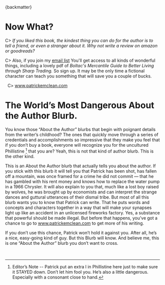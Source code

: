 
{backmatter}

# Now What?

C> *If you liked this book, the kindest thing
you can do for the author is to tell a friend,
or even a stranger about it. Why not
write a review on amazon or goodreads?*

C> Also, if you join my [email list](www.patrickemclean.com/merchantsignup) You'll get access to all kinds of wonderful things, including a lovely pdf of *Boltac's Mercantile Guide to Better Living through Sharp Trading.* So sign up. It may be the only time a fictional character can teach you something that will save you a couple of bucks. 


 
C> www.patrickemclean.com
 


# The World’s Most Dangerous About the Author Blurb.
 
 
You know those “About the Author” blurbs that begin with poignant details from the writer’s childhood? The ones that quickly move through a series of credentials and accomplishments so impressive that they make you feel that if you don’t buy a book, everyone will recognize you for the uncultured Phillistine [^extral] that you are? Yeah, this is not that kind of author blurb. This is the other kind.

This is an About the Author blurb that actually tells you about the author. If you stick with this blurb it will tell you that Patrick has been shot, has fallen off a mountain, was once framed for a crime he did not commit — that he has gambled with his rent money and knows how to replace the water pump in a 1966 Chrysler. It will also explain to you that, much like a lost boy raised by wolves, he was brought up by economists and can interpret the strange dances and guttural utterances of their dismal tribe.
 But most of all this blurb wants you to know that Patrick can write. That he puts words and concepts and characters together in a way that will make your synapses light up like an accident in an unlicensed fireworks factory. Yes, a substance that powerful should be made illegal. But before that happens, you’ve got a chance to go to www.patrickemclean.com to get more of his writing.

If you don’t use this chance, Patrick won’t hold it against you. After all, he’s a nice, easy-going kind of guy. But this Blurb will know. And believe me, this is one “About the Author” blurb you don’t want to cross.



[^extral]: Editor’s Note -- Patrick put an extra l in Phillistine here just to make sure it STAYED down. Don’t let him fool you. He’s also a little dangerous. Especially with a consonant close to hand. 
 
 
 